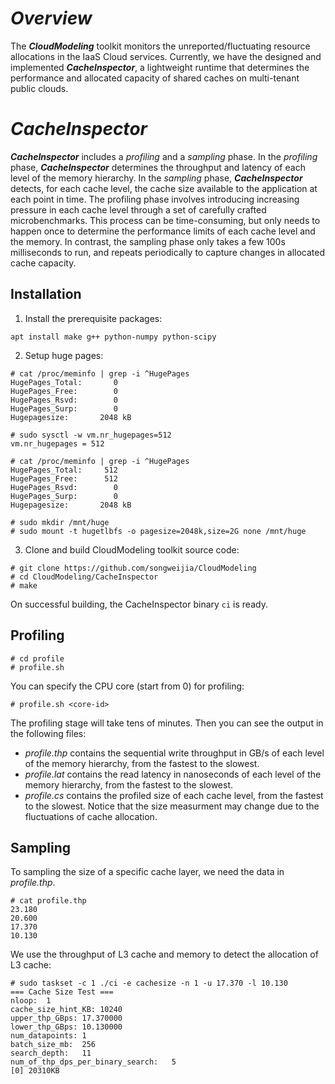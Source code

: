# **_Overview_**

The **_CloudModeling_** toolkit monitors the unreported/fluctuating resource allocations in the IaaS Cloud services. Currently, we have the designed and implemented **_CacheInspector_**, a lightweight runtime that determines the performance and allocated capacity of shared caches on multi-tenant public clouds.

# **_CacheInspector_**
**_CacheInspector_** includes a _profiling_ and a _sampling_ phase. In the _profiling_ phase, **_CacheInspector_** determines the throughput and latency of each level of the memory hierarchy. In the _sampling_ phase, **_CacheInspector_** detects, for each cache level,
the cache size available to the application at each point in time. The profiling phase involves introducing increasing pressure in each cache level through a set of carefully crafted microbenchmarks. This process can be time-consuming, but only needs to happen once to determine the performance limits of each cache level and the memory. In contrast, the sampling phase only takes a few 100s milliseconds to run, and repeats periodically to capture changes in allocated cache capacity.

## Installation
1. Install the prerequisite packages:
```
apt install make g++ python-numpy python-scipy
```
2. Setup huge pages:
```
# cat /proc/meminfo | grep -i ^HugePages
HugePages_Total:       0
HugePages_Free:        0
HugePages_Rsvd:        0
HugePages_Surp:        0
Hugepagesize:       2048 kB

# sudo sysctl -w vm.nr_hugepages=512
vm.nr_hugepages = 512

# cat /proc/meminfo | grep -i ^HugePages
HugePages_Total:     512
HugePages_Free:      512
HugePages_Rsvd:        0
HugePages_Surp:        0
Hugepagesize:       2048 kB

# sudo mkdir /mnt/huge
# sudo mount -t hugetlbfs -o pagesize=2048k,size=2G none /mnt/huge
```

3. Clone and build CloudModeling toolkit source code:
```
# git clone https://github.com/songweijia/CloudModeling
# cd CloudModeling/CacheInspector
# make
```
On successful building, the CacheInspector binary `ci` is ready.

## Profiling
```
# cd profile
# profile.sh
```
You can specify the CPU core (start from 0) for profiling:
```
# profile.sh <core-id>
```
The profiling stage will take tens of minutes. Then you can see the output in the following files:
- *profile.thp* contains the sequential write throughput in GB/s of each level of the memory hierarchy, from the fastest to the slowest.
- *profile.lat* contains the read latency in nanoseconds of each level of the memory hierarchy, from the fastest to the slowest.
- *profile.cs* contains the profiled size of each cache level, from the fastest to the slowest. Notice that the size measurment may change due to the fluctuations of cache allocation.

## Sampling
To sampling the size of a specific cache layer, we need the data in *profile.thp*. 
```
# cat profile.thp
23.180
20.600
17.370
10.130
```
We use the throughput of L3 cache and memory to detect the allocation of L3 cache:
```
# sudo taskset -c 1 ./ci -e cachesize -n 1 -u 17.370 -l 10.130
=== Cache Size Test ===
nloop:	1
cache_size_hint_KB:	10240
upper_thp_GBps:	17.370000
lower_thp_GBps:	10.130000
num_datapoints:	1
batch_size_mb:	256
search_depth:	11
num_of_thp_dps_per_binary_search:	5
[0]	20310KB
```
